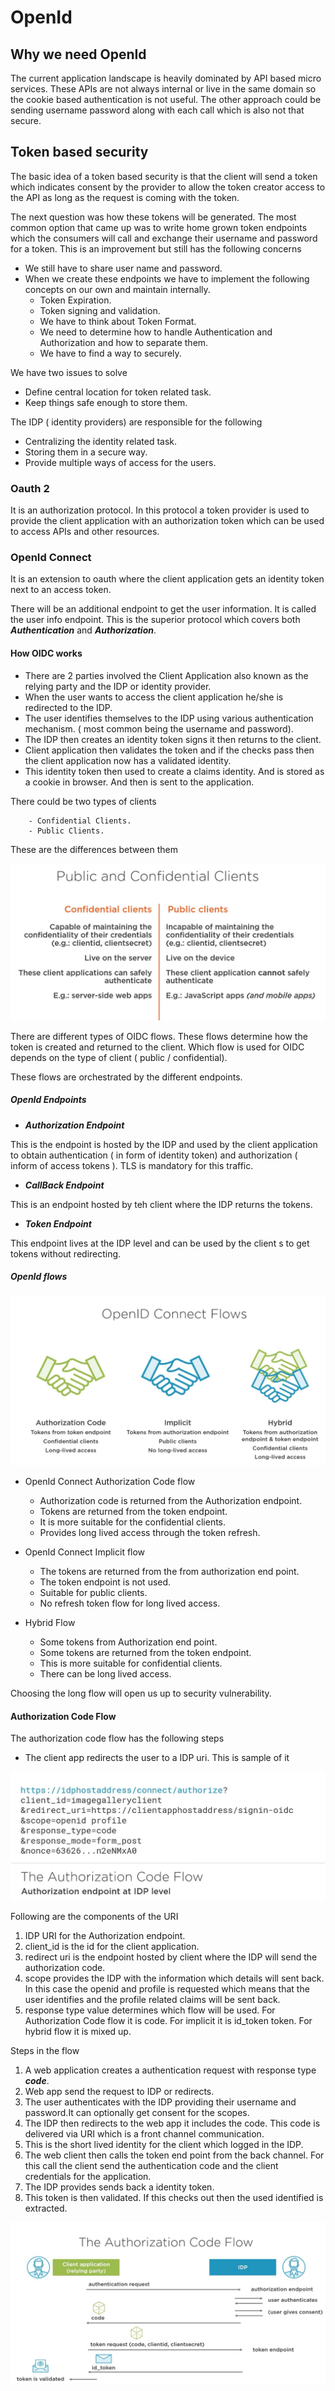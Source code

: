 # OpenId


## Why we need OpenId

The current application landscape is heavily dominated by API based micro services. These APIs are not always internal or live in the same domain so the cookie based authentication is not useful. The other approach could be sending username password along with each call which is also not that secure.


## Token based security 

The basic idea of a token based security is that the client will send a token which indicates consent by the provider to allow the token creator access to the API as long as the request is coming with the token.

The next question was how these tokens will be generated. The most common option that came up was to write home grown token endpoints which the consumers will call and exchange their username and password for a token. This is an improvement but still has the following concerns

- We still have to share user name and password.
- When we create these endpoints we have to implement the following concepts on our own and maintain internally.
    - Token Expiration.
    - Token signing and validation.
    - We have to think about Token Format.
    - We need to determine how to handle Authentication and Authorization and how to separate them.
    - We have to find a way to securely. 

We have two issues to solve

- Define central location for token related task.
- Keep things safe enough to store them.

The IDP ( identity providers) are responsible for the following

- Centralizing the identity related task.
- Storing them in a secure way.
- Provide multiple ways of access for the users.

### Oauth 2 

It is an authorization protocol. In this protocol a token provider is used to provide the client application with an authorization token which can be used to access APIs and other resources.

### OpenId Connect

It is an extension to oauth where the client application gets an identity token next to an access token.

There will be an additional endpoint to get the user information. It is called the user info endpoint. This is the superior protocol which covers both ***Authentication*** and ***Authorization***.

#### How OIDC works

- There are 2 parties involved the Client Application also known as the relying party and the IDP or identity provider. 
- When the user wants to access the client application he/she is redirected to the IDP.
- The user identifies themselves to the IDP using various authentication mechanism. ( most common being the username and password).
- The IDP then creates an identity token signs it then returns to the client.
- Client application then validates the token and if the checks pass then the client application now has a validated identity.
- This identity token then used to create a claims identity. And is stored as a cookie in browser. And then is sent to the application.


There could be two types of clients 

        - Confidential Clients.
        - Public Clients.

These are the differences between them

 ![Client Types](./images/ClientTypes.JPG)

There are different types of OIDC flows. These flows determine how the token is created and returned to the client. Which flow is used for OIDC depends on the type of client ( public / confidential).

These flows are orchestrated by the different endpoints. 

##### OpenId Endpoints

- ***Authorization Endpoint***

This is the endpoint is hosted by the IDP and used by the client application to obtain authentication ( in form of identity token) and authorization ( inform of access tokens ). TLS is mandatory for this traffic.

- ***CallBack Endpoint***

This is an endpoint hosted by teh client where the IDP returns the tokens.

- ***Token Endpoint***

This endpoint lives at the IDP level and can be used by the client s to get tokens without redirecting.

##### OpenId flows

 ![OpenId Flows](./images/OpenIdFlows.JPG)

* OpenId Connect Authorization Code flow

    - Authorization code is returned from the Authorization endpoint.
    - Tokens are returned from the token endpoint.
    - It is more suitable for the confidential clients.
    - Provides long lived access through the token refresh.

* OpenId Connect Implicit flow

    - The tokens are returned from the from authorization end point.
    - The token endpoint is not used.
    - Suitable for public clients.
    - No refresh token flow for long lived access.

* Hybrid Flow

    - Some tokens from Authorization end point.
    - Some tokens are returned from the token endpoint.
    - This is more suitable for confidential clients.
    - There can be long lived access.

Choosing the long flow will open us up to security vulnerability.

#### Authorization Code Flow

The authorization code flow has the following steps

- The client app redirects the user to a IDP uri. This is sample of it 


 ![RedirectURI](./images/RedirectURI.JPG)

Following are the components of the URI

1. IDP URI for the Authorization endpoint.
2. client_id is the id for the client application.
3. redirect uri is the endpoint hosted by client where the IDP will send the authorization code.
4. scope provides the IDP with the information which details will sent back. In this case the openid and profile is requested which means that the user identifies and the profile related claims will be sent back.
5. response type value determines which flow will be used. For Authorization Code flow it is code. For implicit it is id_token token. For hybrid flow it is mixed up.

Steps in the flow

1. A web application creates a authentication request with response type ***code***.
2. Web app send the request to IDP or redirects.
3. The user authenticates with the IDP providing their username and password.It can optionally get consent for the scopes.
4. The IDP then redirects to the web app it includes the code. This code is delivered via URI which is a front channel communication.
5. This is the short lived identity for the client which logged in the IDP. 
6. The web client then calls the token end point from the back channel. For this call the client send the authentication code and the client credentials for the application.
7. The IDP provides sends back a identity token.
8. This token is then validated. If this checks out then the used identified is extracted.


 ![Steps](./images/IdentityCodeFlow.JPG)



